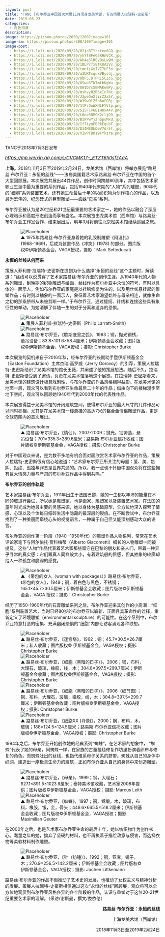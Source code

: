 ```yaml
---
layout: post
title: "TANC |布尔乔亚中国首次大展11月现身龙美术馆，专访策展人拉瑞特-史密斯"
date: 2019-06-23
categories:
  - 角色扮演
description:
image: https://picsum.photos/2000/1200?image=101
image-sm: https://picsum.photos/500/300?image=101
image-post: 
  - https://i.loli.net/2020/09/20/H2jd8TYrcfeo6GQ.jpg
  - https://i.loli.net/2020/09/20/ykYfBFeG5RHmVCK.jpg
  - https://i.loli.net/2020/09/20/Ah4e5lREvDsLw9M.jpg
  - https://i.loli.net/2020/09/20/IBLP7Tx8tKUA2Vv.jpg
  - https://i.loli.net/2020/09/20/tmn1jXyIVZ7UF3o.jpg
  - https://i.loli.net/2020/09/20/a3UKTcquxVBysdj.jpg
  - https://i.loli.net/2020/09/20/9bFSJDTPR15CZcG.jpg
  - https://i.loli.net/2020/09/20/OSwa3Tk7mtbKgWu.jpg
  - https://i.loli.net/2020/09/20/UW1D7c5EMAKwmPy.jpg
  - https://i.loli.net/2020/09/20/mshvyB2R6xIn7Nc.jpg
  - https://i.loli.net/2020/09/20/J3peOnXlirZ2a5Y.jpg
  - https://i.loli.net/2020/09/20/W39wDlZ5o6uFGBj.jpg
  - https://i.loli.net/2020/09/20/1tPrQoWXNLFYVlp.png
  - https://i.loli.net/2020/09/20/S15FCv6BIHnxA4V.png
  - https://i.loli.net/2020/09/20/L6ne8NMCK2rljQ9.jpg
  - https://i.loli.net/2020/09/20/BIFPwYjZn5poMxU.jpg
  - https://i.loli.net/2020/09/20/If7iynFBPkEgubT.jpg
  - https://i.loli.net/2020/09/20/D34M8OkQeV7dr5f.jpg
  - https://i.loli.net/2020/09/20/VIwPTBns9FYkzra.png
---
```

TANC于2018年7月3日发布

<a href="https://mp.weixin.qq.com/s/CVCMK17-_ETZT6h0sfzAaA"><i style="font-size:15px">https://mp.weixin.qq.com/s/CVCMK17-_ETZT6h0sfzAaA</i></a>

<b>上海。</b>2018年11月3日至2019年2月24日，龙美术馆（西岸馆）将举办展览“路易丝·布尔乔亚：永恒的丝线”——法裔美国籍艺术家路易丝·布尔乔亚在中国的首个大型回顾展。本次展览共展出44件作品，创作时间跨越60余年<!--break-->，其中包括艺术家职业生涯中最为重要的系列作品，包括1940年代末期的“人物”系列雕塑，90年代的“细胞”系列装置艺术，还有她生命最后十年的以纺织物为创作核心的作品，以及最为宏伟的、纪念碑式的巨型雕塑——蜘蛛“母亲”系列。

布尔乔亚被认为是20世纪和21世纪最重要的艺术家之一，她的作品以融合了深层心理暗示和高度形态创造而享有盛名。本次展览由龙美术馆（西岸馆）与路易丝·布尔乔亚工作室合作，结束展出后，明年3月将前往北京松美术馆继续巡展之旅。

<figure style="width:80%;margin:auto;">
  <img src="{{ page.image-post[0] }}" alt="Placeholder"/>
  <figcaption>▲ 1975年路易丝·布尔乔亚身着她的乳胶制雕塑《阿温扎》(1968-1969)，后成为装置作品《冲突》(1978) 的部分。图片版权©伊斯顿基金会，VAGA授权，摄影：Mark Setteducati</figcaption>
</figure>

<b>永恒的丝线从何而来</b>

策展人菲利普·拉瑞特-史密斯在提到为什么选择“永恒的丝线”这个主题时，解读道：“丝线可以说贯穿了艺术家路易丝·布尔乔亚的创作生涯。从1940年代的人物系列雕塑，到晚期的织物雕塑与绘画，丝线作为布尔乔亚中永恒的符号，有时以具体的一面示人，例如布尔乔亚的家庭是以挂毯修复为生的，以及用丝线悬挂起的雕塑作品；有时则以抽象的一面示人，象征着艺术家渴望始终与母亲相连，就像生命之初的那条脐带从未被剪断一样。”于布尔乔亚，通过缝纫、针线和连接这些具有象征性的举动，为她消解了伴随一生的对于分离和遗弃的恐惧。

<figure style="width:80%;margin:auto;">
  <img src="{{ page.image-post[1] }}" alt="Placeholder"/>
  <figcaption>▲ 策展人菲利普·拉瑞特-史密斯（Philip Larratt-Smith）</figcaption>
</figure>
<figure style="width:80%;margin:auto;">
  <img src="{{ page.image-post[2] }}" alt="Placeholder"/>
  <figcaption>▲ 路易丝·布尔乔亚，《歇斯底里之弧》，1993；铜，抛光铜锈，悬吊设备；83.8×101.6×58.4厘米；伊斯顿基金会收藏；图片版权©伊斯顿基金会，VAGA授权；摄影: Christopher Burke</figcaption>
</figure>

本次展览的契机来自于2016年秋，经布尔乔亚的长期助手暨伊斯顿基金会（Easton Foundation）主席杰瑞·高罗威（Jerry Gorovoy）的引荐，策展人拉瑞特-史密斯结识了龙美术馆的馆长王薇，并阐述了他的策展想法。随后不久，拉瑞特-史密斯便受到了邀请，负责在龙美术馆落地这个展览。在拉瑞特-史密斯看来，龙美术馆的建筑设计极具戏剧性，与布尔乔亚的作品风格相得益彰。在龙美术馆的地面一层，观众可以看到布尔乔亚生命最后二十年的作品；借由向下的楼梯漫步至地下空间，观众可以回顾她1940年代到2000年代的代表性作品。

本次展览得益于龙美术馆的开阔建筑空间，使得布尔乔亚的最大尺寸的几件作品可以同时亮相。尤其是在龙美术馆一楼悬挂的高达7米的铝合金情侣雕塑作品，更是全球范围内的首次展出。

<figure style="width:80%;margin:auto;">
  <img src="{{ page.image-post[3] }}" alt="Placeholder"/>
  <figcaption>▲ 路易丝·布尔乔亚，《情侣》，2007-2009；抛光，铝铸造，悬吊设备；701×335.3×289.6厘米；路易斯·布尔乔亚信托收藏；图片版权©伊斯顿基金会，VAGA授权；摄影: Christopher Burke</figcaption>
</figure>

对于中国观众来说，是为数不多地有机会面对面欣赏艺术家布尔乔亚的作品，策展人拉瑞特-史密斯很有信心地说道：“艺术家布尔乔亚所关注的母题：爱、美、嫉妒、拒绝、孤独与罪恶是世界共通的。所以，我一点也不怀疑中国观众将在这些拥有巨大情感力量与严肃的布尔乔亚作品中得到共鸣。”

<b>布尔乔亚的创作轨迹</b>

艺术家路易丝·布尔乔亚，1911年出生于法国巴黎，她的一生都以丰沛的能量在不同领域进行尝试，所以她是雕塑家，也是画家、雕塑家以及装置艺术家。在法国的童年时光成为她最主要的灵感来源，她以身体为基础原型，全方位地深入探索了情感、心理以及个体每日细碎生活中隐藏的最深层的裂痕。在不断尝试中，布尔乔亚找到了一种美丽而牵绕心头的视觉语言，一种属于自己但又能深刻感动大众的语言。

布尔乔亚的创作第一阶段（1940 -1950年代）的雕塑作品人物系列，常常在艺术评论家笔下与阿尔伯托·贾科梅蒂（Alberto Giacometti）细长的人物雕塑一同被提及。这些“人物”作品代表着艺术家那些留守在巴黎的朋友和亲人们，带着一种异乎寻常的真实感：它们跟真人同样般大小，有着建筑般的质感，但其抽象的轮廓却给人一种孤立和脆弱的感觉。

<figure style="width:80%;margin:auto;">
  <img src="{{ page.image-post[4] }}" alt="Placeholder"/>
  <figcaption>▲ 《带包的女人（woman with packages）》路易丝·布尔乔亚，《带包的女人》，1949；铜，着白色与黑色，不锈钢；165.1×45.7×30.5厘米；伊斯顿基金会收藏；图片版权©伊斯顿基金会，VAGA 授权；摄影：Christopher Burke</figcaption>
</figure>

经历了1950-1960年代的石膏雕塑系列之后，布尔乔亚迎来其创作的小高潮：“细胞”系列装置艺术，当时已经80岁的布尔乔亚以崭新、正面且具革命性的诠释，重新定义了环境雕塑（environmental sculpture）的可能性。在这个系列中，布尔乔亚特意打造的密集、充满幽闭恐惧的“细胞”内部让访客涌现各种联想。

<figure style="width:80%;margin:auto;">
  <img src="{{ page.image-post[5] }}" alt="Placeholder"/>
  <figcaption>▲ 路易丝·布尔乔亚，《迷宫塔》，1962；铜；45.7×30.5×26.7厘米；私人收藏；图片版权© 伊斯顿基金会，VAGA授权；摄影: Christopher Burke</figcaption>
</figure>
<figure style="width:80%;margin:auto;">
  <img src="{{ page.image-post[6] }}" alt="Placeholder"/>
  <figcaption>▲ 路易丝·布尔乔亚，《细胞（黑暗的日子）》，2006；钢，布料，大理石，玻璃，橡胶，线，木；304.8×397.5×299.7厘米；伊斯顿基金会收藏；图片版权©伊斯顿基金会，VAGA授权；摄影: Christopher Burke</figcaption>
</figure>
<figure style="width:80%;margin:auto;">
  <img src="{{ page.image-post[7] }}" alt="Placeholder"/>
  <figcaption>▲ 路易丝·布尔乔亚，《细胞（黑暗的日子）》，2006（细节图）；钢，布料，大理石，玻璃，橡胶，线，木；304.8×397.5×299.7厘米；伊斯顿基金会收藏；图片版权©伊斯顿基金会，VAGA授权；摄影: Christopher Burke</figcaption>
</figure>
<figure style="width:80%;margin:auto;">
  <img src="{{ page.image-post[8] }}" alt="Placeholder"/>
  <figcaption>▲ 路易丝·布尔乔亚，《细胞XX (肖像)》，2000；钢，布料，木，玻璃；188×124.5×124.5厘米；路易斯·布尔乔亚信托收藏；图片版权©伊斯顿基金会，VAGA授权；摄影: Christopher Burke</figcaption>
</figure>

1994年之后，布尔乔亚开始创作她的经典系列“蜘蛛”。在艺术家的想象中， “蜘蛛”代表了她的母亲，同蜘蛛一样，在家族的古董挂毯修复作坊里扮演着织布与修复的角色。而蜘蛛吐出的丝线，也指代维系母子关系的脐带。蜘蛛从自己的身体中织网，建造出一座极具生命力的建筑，正如布尔乔亚从自己的身体中来创造雕塑。

<figure style="width:80%;margin:auto;">
  <img src="{{ page.image-post[9] }}" alt="Placeholder"/>
  <figcaption>▲ 路易丝·布尔乔亚，《母亲》，1999；钢，大理石；927.1×891.5×1023.6厘米；泰特美术馆收藏，艺术家2008年提供；图片版权©伊斯顿基金会，VAGA授权；摄影: Marcus Leith</figcaption>
</figure>
<figure style="width:80%;margin:auto;">
  <img src="{{ page.image-post[10] }}" alt="Placeholder"/>
  <figcaption>▲ 路易丝·布尔乔亚，《蜘蛛》，1997；钢，锦缎，木，玻璃，布料，橡胶，银，金，骨头；449.6×665.5×518.2厘米；伊斯顿基金会收藏；图片版权©伊斯顿基金会，VAGA授权；摄影: Maximilian Geuter</figcaption>
</figure>

在2000年之后，也是艺术家布尔乔亚生命的最后十年，她以纺织物作为创作核心。耄耋之年的她，摈弃了坚硬的材料，也不再执着于描绘敌意与侵害，而选择衣物等柔软材料制作雕塑。

<figure style="width:80%;margin:auto;">
  <img src="{{ page.image-post[11] }}" alt="Placeholder"/>
  <figcaption>▲ 路易丝·布尔乔亚，《针（纺锤）》，1992；钢，亚麻，镜子，木；276.9×256.5×142.2厘米；伊斯顿基金会收藏；图片版权©伊斯顿基金会，VAGA授权；摄影: Jochen Littkemann</figcaption>
</figure>

路易丝·布尔乔亚的作品不但推动了艺术史的发展，也推动了女权主义与精神分析的发展。策展人拉瑞特-史密斯相信通过这次“永恒的丝线”回顾展，观众将可以全方位地观赏到布尔乔亚风格各异的各个阶段的作品，认识与重塑对于这位20-21世纪重要艺术家的理解。（采访/谢斯曼，撰文/娄依伦）

<div style="text-align:right;">
<b>路易丝·布尔乔亚：永恒的丝线</b><br>

上海龙美术馆（西岸馆）<br>

2018年11月3日至2019年2月24日<br>

</div>